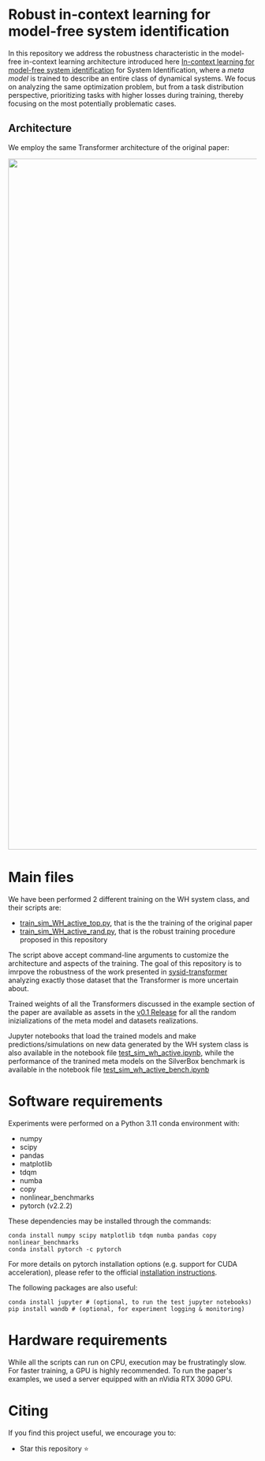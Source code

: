 # Robust in-context learning for model-free system identification

<!-- This repository contains the Python code to reproduce the results of the paper [In-context learning for model-free system identification](http://arxiv.org/abs/2308.13380)
by Matteo Rufolo, Dario Piga, Marco Forgione. -->

In this repository we address the robustness characteristic in the model-free in-context learning architecture introduced here [In-context learning for model-free system identification](https://arxiv.org/abs/2410.03291) for System Identification, where a *meta model* is trained to describe an entire class of dynamical systems.
We focus on analyzing the same optimization problem, but from a task distribution perspective, prioritizing tasks with higher losses during training, thereby focusing on the most potentially problematic cases.

<!-- 
## Minimization problem

With respect to the original paper we analyze a new optimization problem:


$$\phi^* = \arg \min_{\phi} \mathbb{E}_{p_\alpha(\mathcal{D}, \phi)}\left[-\log q_{\theta(\phi,X)}(\tilde{y}_{\nin+1:n})\right]$$ -->

## Architecture

We employ the same Transformer architecture of the original paper:

<!-- ![machine-translation-like model-free simulation](fig/encoder_decoder_architecture.png "Generalized multi-step-ahead simulation") -->
<img src="figure/encoder_decoder_architecture.pdf"  width="1400">

# Main files

We have been performed 2 different training on the WH system class, and their scripts are:

* [train_sim_WH_active_top.py](train_sim_WH_active_top.py), that is the the training of the original paper
* [train_sim_WH_active_rand.py](train_sim_WH_active_rand.py), that is the robust training procedure proposed in this repository

The script above accept command-line arguments to customize the architecture and aspects of the training. 
The goal of this repository is to imrpove the robustness of the work presented in [sysid-transformer](https://github.com/mattrufolo/sysid-prob-transformer) analyzing exactly those dataset that the Transformer is more uncertain about.

Trained weights of all the Transformers discussed in the example section of the paper are available as assets in the [v0.1 Release](https://github.com/mattrufolo/sysid-robust-transformer/releases/tag/v0.1) for all the random inizializations of the meta model and datasets realizations.



Jupyter notebooks that load the trained models and make predictions/simulations on new data generated by the WH system class is also available in the notebook file [test_sim_wh_active.ipynb](test_sim_wh_active.ipynb), while the performance of the tranined meta models on the SilverBox benchmark is available in the notebook file [test_sim_wh_active_bench.ipynb](test_sim_wh_active_bench.ipynb)

# Software requirements
Experiments were performed on a Python 3.11 conda environment with:

 * numpy
 * scipy
 * pandas
 * matplotlib
 * tdqm
 * numba
 * copy
 * nonlinear_benchmarks
 * pytorch (v2.2.2)

These dependencies may be installed through the commands:

```
conda install numpy scipy matplotlib tdqm numba pandas copy nonlinear_benchmarks
conda install pytorch -c pytorch
```

For more details on pytorch installation options (e.g. support for CUDA acceleration), please refer to the official [installation instructions](https://pytorch.org/get-started/locally/).

The following packages are also useful:

```
conda install jupyter # (optional, to run the test jupyter notebooks)
pip install wandb # (optional, for experiment logging & monitoring)
```

# Hardware requirements
While all the scripts can run on CPU, execution may be frustratingly slow. For faster training, a GPU is highly recommended.
To run the paper's examples, we used a server equipped with an nVidia RTX 3090 GPU.


# Citing

If you find this project useful, we encourage you to:

* Star this repository :star: 



<!-- * Cite the [paper](https://arxiv.org/abs/2308.13380) 
```
@article{forgione2023from,
  author={Forgione, Marco and Pura, Filippo and Piga, Dario},
  journal={IEEE Control Systems Letters}, 
  title={From System Models to Class Models:
   An In-Context Learning Paradigm}, 
  year={2023},
  volume={7},
  number={},
  pages={3513-3518},
  doi={10.1109/LCSYS.2023.3335036}
}
``` -->